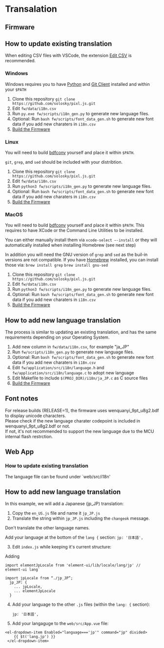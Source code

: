 # Transalation 

## Firmware

## How to update existing translation

When editing CSV files with VSCode, the extension [Edit CSV](https://marketplace.visualstudio.com/items?itemName=janisdd.vscode-edit-csv) is recommended.


### Windows

Windows requires you to have [Python](https://www.python.org/downloads/) and [Git Client](https://git-scm.com/downloads) installed and within your `$PATH`


1. Clone this repository
 `git clone https://github.com/solosky/pixl.js.git`
2. Edit `fw/data/i18n.csv`
3. Run `py.exe fw/scripts/i18n_gen.py` to generate new language files.
4. Optional: Run `bash fw/scripts/font_data_gen.sh` to generate new font data if you add new charaters in `i18n.csv`
5. [Build the Firmware](03-Build-Firmware.md)


### Linux
You will need to build [bdfconv](https://github.com/olikraus/u8g2/tree/master/tools/font/bdfconv) yourself and place it within `$PATH`.

`git`, `grep`, and `sed` should be included with your distribtion.

1. Clone this repository
 `git clone https://github.com/solosky/pixl.js.git`
2. Edit `fw/data/i18n.csv`
3. Run `python3 fw/scripts/i18n_gen.py` to generate new language files.
4. Optional: Run `bash fw/scripts/font_data_gen.sh` to generate new font data if you add new charaters in `i18n.csv`
5. [Build the Firmware](03-Build-Firmware.md)


### MacOS
You will need to build [bdfconv](https://github.com/olikraus/u8g2/tree/master/tools/font/bdfconv) yourself and place it within `$PATH`.
This requires to have XCode or the Command Line Utilities to be installed.

You can either manually install them via
`xcode-select –-install` or they will automatically installed when installing Homebrew (see next step) 

In addition you will need the GNU version of `grep` and `sed` as the buil-in versions are not compatible.
If you have [Homebrew](https://brew.sh) installed, you can install those via:
`brew install grep`
`brew install gnu-sed`

1. Clone this repository
 `git clone https://github.com/solosky/pixl.js.git`
2. Edit `fw/data/i18n.csv`
3. Run `python3 fw/scripts/i18n_gen.py` to generate new language files.
4. Optional: Run `bash fw/scripts/font_data_gen.sh` to generate new font data if you add new charaters in `i18n.csv`
5. [Build the Firmware](03-Build-Firmware.md)


## How to add new language translation
The process is similar to updating an existing translation, and has the same requirements depending on your Operating System.

1. Add new column in `fw/data/i18n.csv`, for example "ja_JP"
2. Run `fw/scripts/i18n_gen.py` to generate new language files.
4. Optional: Run `bash fw/scripts/font_data_gen.sh` to generate new font data if you add new charaters in `i18n.csv`
4. Edit `fw/application/src/i18n/language.h` and `fw/application/src/i18n/language.c` to adopt new language
5. Edit Makefile to include `$(PROJ_DIR)/i18n/ja_JP.c` as C source files
5. [Build the Firmware](03-Build-Firmware.md)

## Font notes 

For release builds (RELEASE=1), the firmware uses wenquanyi_9pt_u8g2.bdf to display unicode characters. <br />
Please check if the new language charater codepoint is included in wenquanyi_9pt_u8g2.bdf or not.<br />
If not, it's not recommended to support the new language due to the MCU internal flash restrction. 


## Web App

### How to update existing translation

The language file can be found under `web/src/i18n'

## How to add new language translation

In this example, we will add a Japanese (jp_JP) translation:

1. Copy the `en_US.js` file and name it `jp_JP.js`
2. Translate the string within `jp_JP.js` including the `changeok` message.

Don't translate the other language names.

Add your language at the bottom of the `lang {` section:
     `jp: '日本語',`

3. Edit `index.js` while keeping it's current structure:

Adding
```
import elementJpLocale from 'element-ui/lib/locale/lang/jp' // element-ui lang`

import jpLocale from “./jp_JP”;
  jp_JP: {
    ... jpLocale,
    ... elementJpLocale
  } 
 ```
4. Add your language to the other `.js` files (within the   `lang: {` section):

     `jp: '日本語',`
5. Add your langaguge to the `web/src/App.vue` file:

```
<el-dropdown-item Enabled="language==='jp'" command="jp" divided>
	{{ $t('lang.jp') }}
 </el-dropdown-item>
 ```